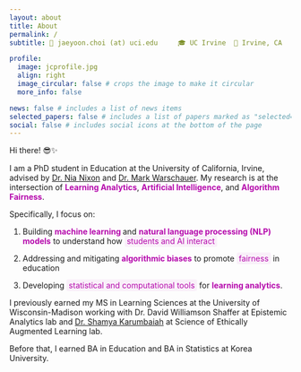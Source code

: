 ```yaml
---
layout: about
title: About
permalink: /
subtitle: 📧 jaeyoon.choi (at) uci.edu     🎓 UC Irvine  📍 Irvine, CA

profile:
  image: jcprofile.jpg
  align: right
  image_circular: false # crops the image to make it circular
  more_info: false

news: false # includes a list of news items
selected_papers: false # includes a list of papers marked as "selected={true}"
social: false # includes social icons at the bottom of the page
---
```

Hi there! 😎✨

I am a PhD student in Education at the University of California, Irvine, advised by <a href = 'http://niadowell.com/'>Dr. Nia Nixon</a> and <a href ='https://markwarschauer.com/'>Dr. Mark Warschauer</a>. 
My research is at the intersection of <span style="color: #b509ac; font-weight:bold;">Learning Analytics</span>, <span style="color: #b509ac; font-weight:bold;">Artificial Intelligence</span>, and <span style="color: #b509ac; font-weight:bold;">Algorithm Fairness</span>. 


Specifically, I focus on:

  1. Building <span style="color: #b509ac; font-weight:bold;">machine learning </span>and <span style="color: #b509ac; font-weight:bold;">natural language processing (NLP) models</span> to understand how <span style="background-color: rgba(181, 9, 172, 0.05); color: #b509ac; padding: 2px 4px; border-radius: 3px;">students and AI interact</span>

  2. Addressing and mitigating <span style="color: #b509ac; font-weight:bold;">algorithmic biases</span> to promote <span style="background-color: rgba(181, 9, 172, 0.05); color: #b509ac; padding: 2px 4px; border-radius: 3px;">fairness</span> in education

  3. Developing <span style="background-color: rgba(181, 9, 172, 0.05); color: #b509ac; padding: 2px 4px; border-radius: 3px;">statistical and computational tools</span> for <span style="color: #b509ac; font-weight:bold;">learning analytics</span>.


I previously earned my MS in Learning Sciences at the University of Wisconsin-Madison working with Dr. David Williamson Shaffer at Epistemic Analytics lab and <a href='https://shamya.github.io/'> Dr. Shamya Karumbaiah</a> at Science of Ethically Augmented Learning lab. 

Before that, I earned BA in Education and BA in Statistics at Korea University. 






